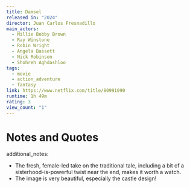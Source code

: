 ```yaml
---
title: Damsel
released in: "2024"
director: Juan Carlos Fresnadillo
main_actors:
  - Millie Bobby Brown
  - Ray Winstone
  - Robin Wright
  - Angela Bassett
  - Nick Robinson
  - Shohreh Aghdashloo
tags:
  - movie
  - action_adventure
  - fantasy
link: https://www.netflix.com/title/80991090
runtime: 1h 49m
rating: 3
view_count: "1"
---
```

# Notes and Quotes
additional_notes: 
-  The fresh, female-led take on the traditional tale, including a bit of a sisterhood-is-powerful twist near the end, makes it worth a watch.
- The image is very beautiful, especially the castle design!